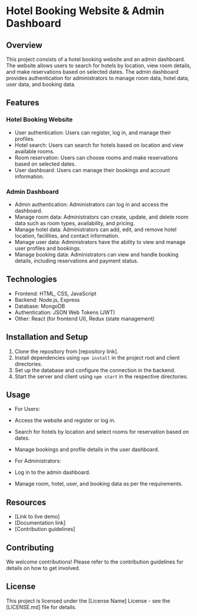 # Hotel Booking Website & Admin Dashboard

## Overview
This project consists of a hotel booking website and an admin dashboard. The website allows users to search for hotels by location, view room details, and make reservations based on selected dates. The admin dashboard provides authentication for administrators to manage room data, hotel data, user data, and booking data.

## Features
### Hotel Booking Website
- User authentication: Users can register, log in, and manage their profiles.
- Hotel search: Users can search for hotels based on location and view available rooms.
- Room reservation: Users can choose rooms and make reservations based on selected dates.
- User dashboard: Users can manage their bookings and account information.

### Admin Dashboard
- Admin authentication: Administrators can log in and access the dashboard.
- Manage room data: Administrators can create, update, and delete room data such as room types, availability, and pricing.
- Manage hotel data: Administrators can add, edit, and remove hotel location, facilities, and contact information.
- Manage user data: Administrators have the ability to view and manage user profiles and bookings.
- Manage booking data: Administrators can view and handle booking details, including reservations and payment status.

## Technologies
- Frontend: HTML, CSS, JavaScript
- Backend: Node.js, Express
- Database: MongoDB
- Authentication: JSON Web Tokens (JWT)
- Other: React (for frontend UI), Redux (state management)

## Installation and Setup
1. Clone the repository from [repository link].
2. Install dependencies using `npm install` in the project root and client directories.
3. Set up the database and configure the connection in the backend.
4. Start the server and client using `npm start` in the respective directories.

## Usage
- For Users:
 - Access the website and register or log in.
 - Search for hotels by location and select rooms for reservation based on dates.
 - Manage bookings and profile details in the user dashboard.

- For Administrators:
 - Log in to the admin dashboard.
 - Manage room, hotel, user, and booking data as per the requirements.

## Resources
- [Link to live demo]
- [Documentation link]
- [Contribution guidelines]

## Contributing
We welcome contributions! Please refer to the contribution guidelines for details on how to get involved.

## License
This project is licensed under the [License Name] License - see the [LICENSE.md] file for details.
